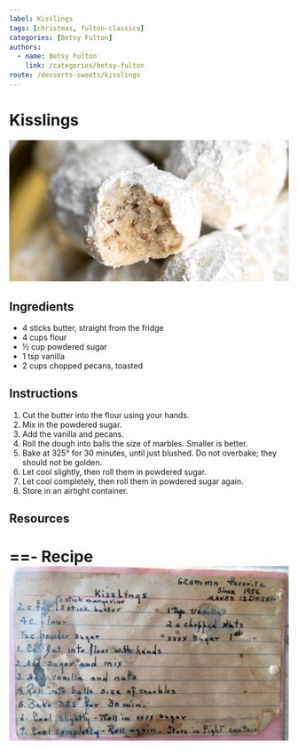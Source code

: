 ```yaml
---
label: Kisslings
tags: [christmas, fulton-classics]
categories: [Betsy Fulton]
authors:
  - name: Betsy Fulton
    link: /categories/betsy-fulton
route: /desserts-sweets/kisslings
---
```


# Kisslings
![All-time favorite Fulton Christmas cookie. Also called snowballs or Mexican wedding cookies.](/static/banners/kisslings.jpg)

## Ingredients
- 4 sticks butter, straight from the fridge
- 4 cups flour
- ½ cup powdered sugar
- 1 tsp vanilla
- 2 cups chopped pecans, toasted

## Instructions
1. Cut the butter into the flour using your hands.
2. Mix in the powdered sugar.
3. Add the vanilla and pecans. 
4. Roll the dough into balls the size of marbles. Smaller is better. 
5. Bake at 325° for 30 minutes, until just blushed. Do not overbake; they should not be golden.
6. Let cool slightly, then roll them in powdered sugar. 
7. Let cool completely, then roll them in powdered sugar again. 
8. Store in an airtight container.

## Resources
==- Recipe
![](/static/recipes/kisslings.jpg)
===
